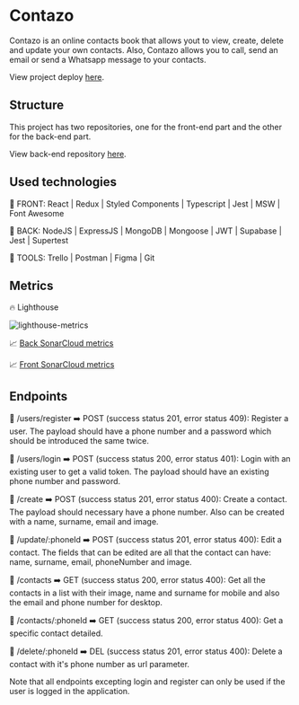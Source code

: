 # Contazo

Contazo is an online contacts book that allows yout to view, create, delete and update your own contacts. Also, Contazo allows you to call, send an email or send a Whatsapp message to your contacts.

View project deploy [here](https://contazo.netlify.app/).

## Structure

This project has two repositories, one for the front-end part and the other for the back-end part.

View back-end repository [here](https://github.com/aronilie/contazo-back).

## Used technologies

🔸 FRONT:
React | Redux | Styled Components | Typescript | Jest | MSW | Font Awesome

🔸 BACK:
NodeJS | ExpressJS | MongoDB | Mongoose | JWT | Supabase | Jest | Supertest

🔸 TOOLS:
Trello | Postman | Figma | Git

## Metrics

🔥 Lighthouse

![lighthouse-metrics](https://user-images.githubusercontent.com/105882007/192598265-766e0b2f-baf5-499e-9b73-28b69b3ef966.png)

📈 [Back SonarCloud metrics](https://sonarcloud.io/summary/new_code?id=isdi-coders-2022_Aron-Ilie_Back-Final-Project-202207-BCN)

📈 [Front SonarCloud metrics](https://sonarcloud.io/summary/new_code?id=isdi-coders-2022_Aron-Ilie_Front-Final-Project-202207-BCN)

## Endpoints

🔹 /users/register ➡️ POST (success status 201, error status 409):
Register a user. The payload should have a phone number and a password which should be introduced the same twice.

🔹 /users/login ➡️ POST (success status 200, error status 401):
Login with an existing user to get a valid token. The payload should have an existing phone number and password.

🔹 /create ➡️ POST (success status 201, error status 400):
Create a contact. The payload should necessary have a phone number. Also can be created with a name, surname, email and image.

🔹 /update/:phoneId ➡️ POST (success status 201, error status 400):
Edit a contact. The fields that can be edited are all that the contact can have: name, surname, email, phoneNumber and image.

🔹 /contacts ➡️ GET (success status 200, error status 400):
Get all the contacts in a list with their image, name and surname for mobile and also the email and phone number for desktop.

🔹 /contacts/:phoneId  ➡️ GET (success status 200, error status 400):
Get a specific contact detailed.

🔹 /delete/:phoneId ➡️ DEL (success status 201, error status 400):
Delete a contact with it's phone number as url parameter.

Note that all endpoints excepting login and register can only be used if the user is logged in the application.
